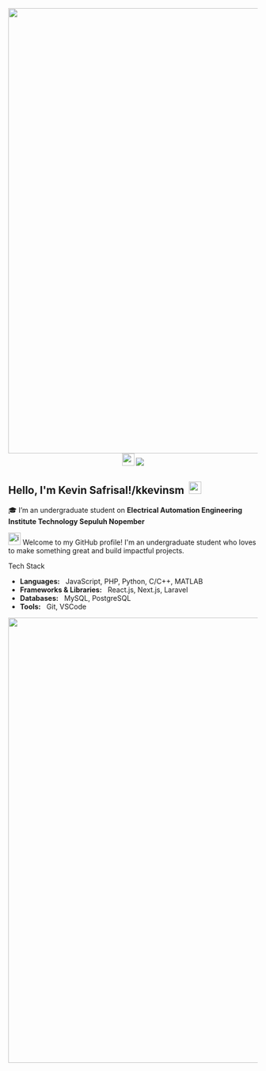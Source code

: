 <img src="https://media1.tenor.com/m/cbEyvmo9Ii0AAAAC/one-piece-gear-5.gif" width="900">

<div align="center">
  <img width="25px" alt="smiley-pumpkin" src="https://github.com/user-attachments/assets/93c54971-e7fd-4ae5-8456-c3df2dacfd7d" />&nbsp;<img src="https://komarev.com/ghpvc/?username=kkevinsm&style=for-the-badge"  />
</div>

<h2>Hello, I'm Kevin Safrisal!/kkevinsm&nbsp; <img src="https://raw.githubusercontent.com/MartinHeinz/MartinHeinz/master/wave.gif" width="25px" /></h2>

🎓 I’m an undergraduate student on **Electrical Automation Engineering Institute Technology Sepuluh Nopember**

<img width="25px" alt="image" src="https://github.com/user-attachments/assets/06637dda-fd44-4cf8-95b2-fb9b7c723c61" />&nbsp;Welcome to my GitHub profile! I'm an undergraduate student who loves to make something great and build impactful projects.


Tech Stack

- **Languages:** &nbsp; JavaScript, PHP, Python, C/C++, MATLAB
- **Frameworks & Libraries:** &nbsp; React.js, Next.js, Laravel
- **Databases:** &nbsp; MySQL, PostgreSQL
- **Tools:** &nbsp; Git, VSCode

<img src="https://user-images.githubusercontent.com/74038190/212284115-f47cd8ff-2ffb-4b04-b5bf-4d1c14c0247f.gif" width="900">

